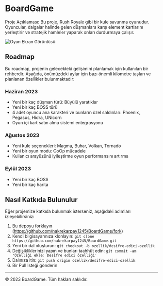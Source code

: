 # BoardGame

Proje Açıklaması: Bu proje, Rush Royale gibi bir kule savunma oyunudur. Oyuncular, dalgalar halinde gelen düşmanlara karşı element kartlarını yerleştirir ve stratejik hamleler yaparak onları durdurmaya çalışır.

![Oyun Ekran Görüntüsü](screenshots/game_screenshot.png)

## Roadmap

Bu roadmap, projenin gelecekteki gelişimini planlamak için kullanılan bir rehberdir. Aşağıda, önümüzdeki aylar için bazı önemli kilometre taşları ve planlanan özellikler bulunmaktadır:

### Haziran 2023

- Yeni bir kaç düşman türü: Büyülü yaratıklar
- Yeni bir kaç BOSS türü 
- 4 adet oyuncu ana karakteri ve bunların özel saldırıları: Phoenix, Pegasus, Hidra, UNicorn
- Oyun içi kart satın alma sistemi entegrasyonu

### Ağustos 2023

- Yeni kule seçenekleri: Magma, Buhar, Volkan, Tornado
- Yeni bir oyun modu: CoOp mücadele
- Kullanıcı arayüzünü iyileştirme oyun performansını artırma

### Eylül 2023

- Yeni bir kaç BOSS
- Yeni bir kaç harita

## Nasıl Katkıda Bulunulur

Eğer projemize katkıda bulunmak isterseniz, aşağıdaki adımları izleyebilirsiniz:

1. Bu depoyu forklayın (https://github.com/nakrekarpay1245/BoardGame/fork)
2. Kendi bilgisayarınıza klonlayın: `git clone https://github.com/nakrekarpay1245/BoardGame.git`
3. Yeni bir dal oluşturun: `git checkout -b ozellik/desifre-edici-ozellik`
4. Değişikliklerinizi yapın ve bunları taahhüt edin: `git commit -am 'Özelliği ekle: Desifre edici özelliği'`
5. Dalınıza itin: `git push origin ozellik/desifre-edici-ozellik`
6. Bir Pull İsteği gönderin

---

© 2023 BoardGame. Tüm hakları saklıdır.
